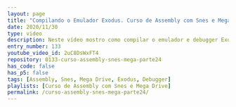 ```yaml
---
layout: page
title: "Compilando o Emulador Exodus. Curso de Assembly com Snes e Mega Drive."
date: 2020/11/30
type: video
description: Neste vídeo mostro como compilar o emulador e debugger Exodus. No vídeo passado eu falei sobre o Exodus e no vídeo de hoje ensino como compilar o emulador para tornar possível a customização do debugger futuramente.
entry_number: 133
youtube_video_id: 2uC8DsWxFT4
repository: 0133-curso-assembly-snes-mega-parte24
has_code: false
has_p5: false
tags: [Assembly, Snes, Mega Drive, Exodus, Debugger]
playlists: [Curso de Assembly com Snes e Mega Drive]
permalink: /curso-assembly-snes-mega-parte24/
---
```

